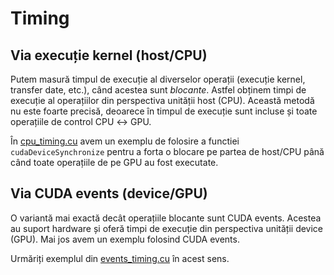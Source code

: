 # Timing

## Via execuție kernel (host/CPU)

Putem masură timpul de execuție al diverselor operații (execuție kernel,
transfer date, etc.), când acestea sunt *blocante*. Astfel obținem timpi de
execuție al operațiilor din perspectiva unității host (CPU). Această metodă
nu este foarte precisă, deoarece în timpul de execuție sunt incluse și toate
operațiile de control CPU ↔ GPU.

În [cpu_timing.cu](cpu_timing.cu) avem un exemplu de folosire a functiei
`cudaDeviceSynchronize` pentru a forta o blocare pe partea de host/CPU până
când toate operațiile de pe GPU au fost executate. 

## Via CUDA events (device/GPU)

O variantă mai exactă decât operațiile blocante sunt CUDA events. Acestea
au suport hardware și oferă timpi de execuție din perspectiva unității device 
(GPU). Mai jos avem un exemplu folosind CUDA events. 

Urmăriți exemplul din [events_timing.cu](events_timing.cu) în acest sens.

